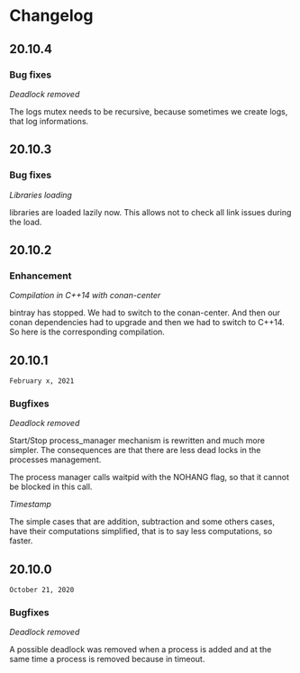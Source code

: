 # Changelog

## 20.10.4

### Bug fixes

*Deadlock removed*

The logs mutex needs to be recursive, because sometimes we create logs, that log
informations.

## 20.10.3

### Bug fixes

*Libraries loading*

libraries are loaded lazily now. This allows not to check all link issues during
the load.

## 20.10.2

### Enhancement

*Compilation in C++14 with conan-center*

bintray has stopped. We had to switch to the conan-center. And then our conan
dependencies had to upgrade and then we had to switch to C++14. So here is the
corresponding compilation.

## 20.10.1

`February x, 2021`

### Bugfixes

*Deadlock removed*

Start/Stop process\_manager mechanism is rewritten and much more simpler. The
consequences are that there are less dead locks in the processes management.

The process manager calls waitpid with the NOHANG flag, so that it cannot be
blocked in this call.

*Timestamp*

The simple cases that are addition, subtraction and some others cases, have
their computations simplified, that is to say less computations, so faster.

## 20.10.0

`October 21, 2020`

### Bugfixes

*Deadlock removed*

A possible deadlock was removed when a process is added and at the same time
a process is removed because in timeout.
